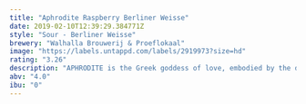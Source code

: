 ```yaml
---
title: "Aphrodite Raspberry Berliner Weisse"
date: 2019-02-10T12:39:29.384771Z
style: "Sour - Berliner Weisse"
brewery: "Walhalla Brouwerij & Proeflokaal"
image: "https://labels.untappd.com/labels/2919973?size=hd"
rating: "3.26"
description: "APHRODITE is the Greek goddess of love, embodied by the deep pink hue of the grotesque amount of raspberries we added to this nimble kettle soured Berliner Weisse. We think you’ll fall head over heels in love with the massive fruit character and eminent drinkability of this seductive little beer that only clocks in at 4%."
abv: "4.0"
ibu: "0"
---
```

